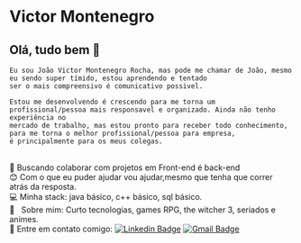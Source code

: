 # Victor Montenegro 

## Olá, tudo bem :wave:
    Eu sou João Victor Montenegro Rocha, mas pode me chamar de João, mesmo eu sendo super tímido, estou aprendendo e tentado 
    ser o mais compreensivo é comunicativo possivel.

    Estou me desenvolvendo é crescendo para me torna um profissional/pessoa mais responsavel e organizado. Ainda não tenho experiência no
    mercado de trabalho, mas estou pronto para receber todo conhecimento, para me torna o melhor profissional/pessoa para empresa,
    é principalmente para os meus colegas.
 <br/> :purple_heart: Buscando colaborar com projetos em Front-end é back-end
 <br/> :blush: Com o que eu puder ajudar vou ajudar,mesmo que tenha que correr atrás da resposta.
 <br/> :computer: Minha stack: java básico, c++ básico, sql básico.
 <br/> 💬  &nbsp; Sobre mim: Curto tecnologias, games RPG, the witcher 3, seriados e animes. 
 <br/> :email: Entre em contato comigo: [![Linkedin Badge](https://img.shields.io/badge/-VictorMontenegro-blue?style=flat-square&logo=Linkedin&logoColor=white&link=https://https://www.linkedin.com/in/joao-victor-montenegro-595791194/)](https://www.linkedin.com/in/joao-victor-montenegro-595791194/) 
 [![Gmail Badge](https://img.shields.io/badge/-jvcmontenegro67@gmail.com-c14438?style=flat-square&logo=Gmail&logoColor=white&link=victor:jvcmontenegro67@gmail.com)](victor:jvcmontenegro67@gmail.com)
